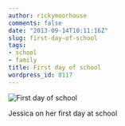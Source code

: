 ```yaml
---
author: rickymoorhouse
comments: false
date: "2013-09-14T10:11:16Z"
slug: first-day-of-school
tags:
- school
- family
title: First day of school
wordpress_id: 8117
---
```


![First day of school](../first-day-of-school.jpg)

Jessica on her first day at school
